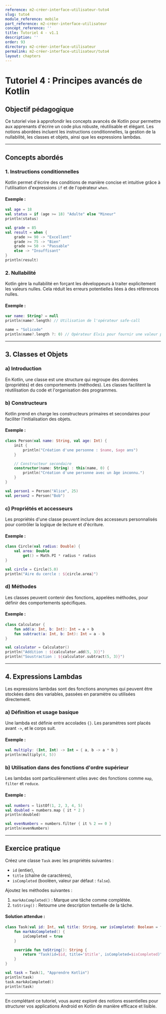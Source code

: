 ```yaml
---
reference: m2-créer-interface-utilisateur-tuto4
slug: tuto4
module_reference: mobile
part_reference: m2-créer-interface-utilisateur
concept_reference: ''
title: Tutoriel 4 - v1.1
description: ''
order: 93
directory: m2-créer-interface-utilisateur
permalink: m2-créer-interface-utilisateur/tuto4
layout: chapters
---
```


# Tutoriel 4 : Principes avancés de Kotlin


## Objectif pédagogique

Ce tutoriel vise à approfondir les concepts avancés de Kotlin pour permettre aux apprenants d'écrire un code plus robuste, réutilisable et élégant. Les notions abordées incluent les instructions conditionnelles, la gestion de la nullabilité, les classes et objets, ainsi que les expressions lambdas.

---

## Concepts abordés

### 1. Instructions conditionnelles
Kotlin permet d'écrire des conditions de manière concise et intuitive grâce à l'utilisation d'expressions `if` et de l'opérateur `when`.

#### Exemple :
```kotlin
val age = 18
val status = if (age >= 18) "Adulte" else "Mineur"
println(status)

val grade = 85
val result = when {
    grade >= 90 -> "Excellent"
    grade >= 75 -> "Bien"
    grade >= 50 -> "Passable"
    else -> "Insuffisant"
}
println(result)
```

### 2. Nullabilité
Kotlin gère la nullabilité en forçant les développeurs à traiter explicitement les valeurs nulles. Cela réduit les erreurs potentielles liées à des références nulles.

#### Exemple :
```kotlin
var name: String? = null
println(name?.length) // Utilisation de l'opérateur safe-call

name = "Solicode"
println(name?.length ?: 0) // Opérateur Elvis pour fournir une valeur par défaut
```

---

## 3. Classes et Objets
### a) Introduction
En Kotlin, une classe est une structure qui regroupe des données (propriétés) et des comportements (méthodes). Les classes facilitent la réutilisation du code et l'organisation des programmes.

### b) Constructeurs
Kotlin prend en charge les constructeurs primaires et secondaires pour faciliter l'initialisation des objets.

#### Exemple :
```kotlin
class Person(val name: String, val age: Int) {
    init {
        println("Création d'une personne : $name, $age ans")
    }

    // Constructeur secondaire
    constructor(name: String) : this(name, 0) {
        println("Création d'une personne avec un âge inconnu.")
    }
}

val person1 = Person("Alice", 25)
val person2 = Person("Bob")
```

### c) Propriétés et accesseurs
Les propriétés d'une classe peuvent inclure des accesseurs personnalisés pour contrôler la logique de lecture et d'écriture.

#### Exemple :
```kotlin
class Circle(val radius: Double) {
    val area: Double
        get() = Math.PI * radius * radius
}

val circle = Circle(5.0)
println("Aire du cercle : ${circle.area}")
```

### d) Méthodes
Les classes peuvent contenir des fonctions, appelées méthodes, pour définir des comportements spécifiques.

#### Exemple :
```kotlin
class Calculator {
    fun add(a: Int, b: Int): Int = a + b
    fun subtract(a: Int, b: Int): Int = a - b
}

val calculator = Calculator()
println("Addition : ${calculator.add(5, 3)}")
println("Soustraction : ${calculator.subtract(5, 3)}")
```

---

## 4. Expressions Lambdas
Les expressions lambdas sont des fonctions anonymes qui peuvent être stockées dans des variables, passées en paramètre ou utilisées directement.

### a) Définition et usage basique
Une lambda est définie entre accolades `{}`. Les paramètres sont placés avant `->`, et le corps suit.

#### Exemple :
```kotlin
val multiply: (Int, Int) -> Int = { a, b -> a * b }
println(multiply(4, 5))
```

### b) Utilisation dans des fonctions d'ordre supérieur
Les lambdas sont particulièrement utiles avec des fonctions comme `map`, `filter` et `reduce`.

#### Exemple :
```kotlin
val numbers = listOf(1, 2, 3, 4, 5)
val doubled = numbers.map { it * 2 }
println(doubled)

val evenNumbers = numbers.filter { it % 2 == 0 }
println(evenNumbers)
```

---

## Exercice pratique

Créez une classe `Task` avec les propriétés suivantes :
- `id` (entier),
- `title` (chaîne de caractères),
- `isCompleted` (booléen, valeur par défaut : `false`).

Ajoutez les méthodes suivantes :
1. `markAsCompleted()` : Marque une tâche comme complétée.
2. `toString()` : Retourne une description textuelle de la tâche.

#### Solution attendue :
```kotlin
class Task(val id: Int, val title: String, var isCompleted: Boolean = false) {
    fun markAsCompleted() {
        isCompleted = true
    }

    override fun toString(): String {
        return "Task(id=$id, title='$title', isCompleted=$isCompleted)"
    }
}

val task = Task(1, "Apprendre Kotlin")
println(task)
task.markAsCompleted()
println(task)
```

---

En complétant ce tutoriel, vous aurez exploré des notions essentielles pour structurer vos applications Android en Kotlin de manière efficace et lisible.

